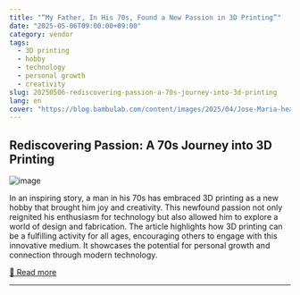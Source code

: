 ```yaml
---
title: "“My Father, In His 70s, Found a New Passion in 3D Printing”"
date: "2025-05-06T09:00:00+09:00"
category: vendor
tags:
  - 3D printing
  - hobby
  - technology
  - personal growth
  - creativity
slug: 20250506-rediscovering-passion-a-70s-journey-into-3d-printing
lang: en
cover: "https://blog.bambulab.com/content/images/2025/04/Jose-Maria-header-image---cleaned.jpg"
---
```


## Rediscovering Passion: A 70s Journey into 3D Printing
![image](https://blog.bambulab.com/content/images/2025/04/Jose-Maria-header-image---cleaned.jpg)

In an inspiring story, a man in his 70s has embraced 3D printing as a new hobby that brought him joy and creativity. This newfound passion not only reignited his enthusiasm for technology but also allowed him to explore a world of design and fabrication. The article highlights how 3D printing can be a fulfilling activity for all ages, encouraging others to engage with this innovative medium. It showcases the potential for personal growth and connection through modern technology.

[🔗 Read more](https://blog.bambulab.com/my-father-in-his-70s-found-a-new-passion-in-3d-printing/)

---